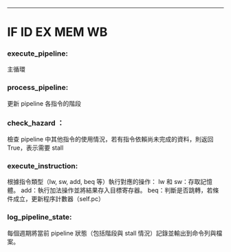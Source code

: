 
---
# IF ID EX MEM WB

### execute_pipeline:

主循環

### process_pipeline:

更新 pipeline 各指令的階段

### check_hazard ：

檢查 pipeline 中其他指令的使用情況，若有指令依賴尚未完成的資料，則返回 True，表示需要 stall

### execute_instruction:

根據指令類型（lw, sw, add, beq 等）執行對應的操作：
lw 和 sw：存取記憶體。
add：執行加法操作並將結果存入目標寄存器。
beq：判斷是否跳轉，若條件成立，更新程序計數器（self.pc）

### log_pipeline_state:

每個週期將當前 pipeline 狀態（包括階段與 stall 情況）記錄並輸出到命令列與檔案。

